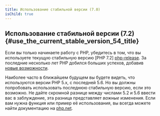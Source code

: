```yaml
---
title: Использование стабильной версии (7.0)
isChild: true
---
```


## Использование стабильной версии (7.2) {#use_the_current_stable_version_54_title}

Если вы только начинаете работу с PHP, убедитесь в том, что вы используете текущую стабильную версию [PHP 7.2]
[php-release]. За последние несколько лет PHP добился больших успехов, добавив 
[новые возможности](#Общие_моменты_языка).

Наиболее часто в ближайшем будущем вы будете видеть, что используются версии PHP 5.x, с последней 5.6. Но вы должны попробовать использовать последнюю стабильную версию, если это возможно. Не дайте скромной разнице между числами 5.2 и 5.6 ввести вас в заблуждение,
эта разница представляет _важные_ изменения. Если вам нужна функция или пример её использования, вы всегда можете 
найти документацию на [php.net][php-docs].

[php-release]: http://www.php.net/downloads.php
[php-docs]: http://www.php.net/manual/ru/
